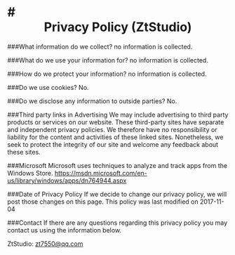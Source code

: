 #<center>Privacy Policy (ZtStudio)</center >
===========================
###What information do we collect? 
no information is collected.

###What do we use your information for? 
no information is collected.

###How do we protect your information? 
no information is collected.

###Do we use cookies? 
No.

###Do we disclose any information to outside parties? 
No.

###Third party links in Advertising
We may include advertising to third party products or services on our website. These third-party sites have separate and independent privacy policies. We therefore have no responsibility or liability for the content and activities of these linked sites. Nonetheless, we seek to protect the integrity of our site and welcome any feedback about these sites.

###Microsoft
Microsoft uses techniques to analyze and track apps from the Windows Store.
https://msdn.microsoft.com/en-us/library/windows/apps/dn764944.aspx

###Date of Privacy Policy 
If we decide to change our privacy policy, we will post those changes on this page. 
This policy was last modified on 2017-11-04

###Contact
If there are any questions regarding this privacy policy you may contact us using the information below. 

ZtStudio: zt7550@qq.com
